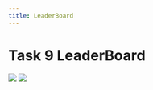 ```yaml
---
title: LeaderBoard
---
```


# Task 9 LeaderBoard

![](/images/LT/1.png)
![](/images/LT/2.png)
<!-- ![](/images/LT/3.png) -->
<!-- ![](/images/LT/4.png) -->


<br>